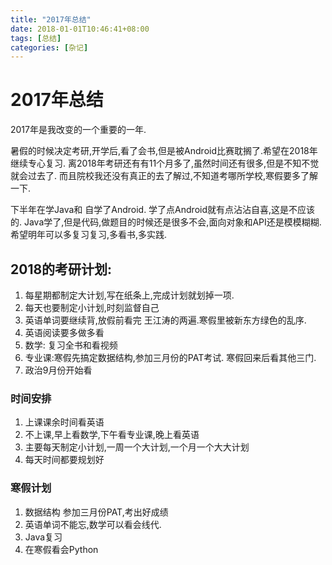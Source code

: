 ```yaml
---
title: "2017年总结"
date: 2018-01-01T10:46:41+08:00
tags: [总结]
categories: [杂记]
---
```


# 2017年总结
2017年是我改变的一个重要的一年.

暑假的时候决定考研,开学后,看了会书,但是被Android比赛耽搁了.希望在2018年继续专心复习.  离2018年考研还有有11个月多了,虽然时间还有很多,但是不知不觉就会过去了.  而且院校我还没有真正的去了解过,不知道考哪所学校,寒假要多了解一下.

 下半年在学Java和 自学了Android. 学了点Android就有点沾沾自喜,这是不应该的.
 Java学了,但是代码,做题目的时候还是很多不会,面向对象和API还是模模糊糊.希望明年可以多复习复习,多看书,多实践.

## 2018的考研计划:  
 1. 每星期都制定大计划,写在纸条上,完成计划就划掉一项.  
 2. 每天也要制定小计划,时刻监督自己  
 3. 英语单词要继续背,放假前看完 王江涛的两遍.寒假里被新东方绿色的乱序.
 4. 英语阅读要多做多看
 5. 数学: 复习全书和看视频
 6. 专业课:寒假先搞定数据结构,参加三月份的PAT考试. 寒假回来后看其他三门.
 7. 政治9月份开始看  

### 时间安排
1. 上课课余时间看英语
2. 不上课,早上看数学,下午看专业课,晚上看英语
3. 主要每天制定小计划,一周一个大计划,一个月一个大大计划
4. 每天时间都要规划好

### 寒假计划
1. 数据结构 参加三月份PAT,考出好成绩
2. 英语单词不能忘,数学可以看会线代.
3. Java复习
4. 在寒假看会Python
